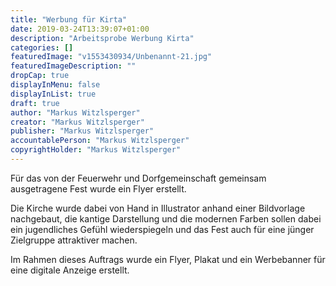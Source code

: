 ```yaml
---
title: "Werbung für Kirta"
date: 2019-03-24T13:39:07+01:00
description: "Arbeitsprobe Werbung Kirta"
categories: []
featuredImage: "v1553430934/Unbenannt-21.jpg"
featuredImageDescription: ""
dropCap: true
displayInMenu: false
displayInList: true
draft: true
author: "Markus Witzlsperger"
creator: "Markus Witzlsperger"
publisher: "Markus Witzlsperger"
accountablePerson: "Markus Witzlsperger"
copyrightHolder: "Markus Witzlsperger"
---
```


Für das von der Feuerwehr und Dorfgemeinschaft gemeinsam ausgetragene Fest wurde ein Flyer erstellt.

Die Kirche wurde dabei von Hand in Illustrator anhand einer Bildvorlage nachgebaut, die kantige Darstellung und die modernen Farben sollen dabei ein jugendliches Gefühl wiederspiegeln und das Fest auch für eine jünger Zielgruppe attraktiver machen.

Im Rahmen dieses Auftrags wurde ein Flyer, Plakat und ein Werbebanner für eine digitale Anzeige erstellt.